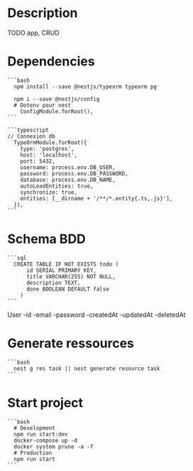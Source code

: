 # Description
TODO app, CRUD

# Dependencies
    ```bash
      npm install --save @nestjs/typeorm typeorm pg

      npm i --save @nestjs/config
      # Dotenv pour nest
        ConfigModule.forRoot(),
    ```

    ```typescript
    // Connexion db
      TypeOrmModule.forRoot({
        type: 'postgres',
        host: 'localhost',
        port: 5432,
        username: process.env.DB_USER,
        password: process.env.DB_PASSWORD,
        database: process.env.DB_NAME,
        autoLoadEntities: true,
        synchronize: true,
        entities: [__dirname + '/**/*.entity{.ts,.js}'],
      }),
    ```

# Schema BDD
    ```sql
      CREATE TABLE IF NOT EXISTS todo (
          id SERIAL PRIMARY KEY,
          title VARCHAR(255) NOT NULL,
          description TEXT,
          done BOOLEAN DEFAULT false
        )
    ```
    
User
-id
-email
-password
-createdAt
-updatedAt
-deletedAt

# Generate ressources
    ```bash
      nest g res task || nest generate resource task
    ```

# Start project
    ```bash
      # Development
      npm run start:dev
      docker-compose up -d
      docker system prune -a -f
      # Production
      npm run start
    ```
